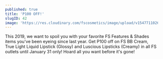 ```yaml
---
published: true
title: 'P100 OFF!'
slugID: 42
image: 'https://res.cloudinary.com/fscosmetics/image/upload/v1547711026/FS-P100OFF.jpg'
---
```


This 2019, we want to spoil you with your favorite FS Features & Shades items you've been eyeing since last year. Get P100 off on FS BB Cream, True Light Liquid Lipstick (Glossy) and Luscious Lipsticks (Creamy) in all FS outlets until January 31 only! Hoard all you want before it's gone!
